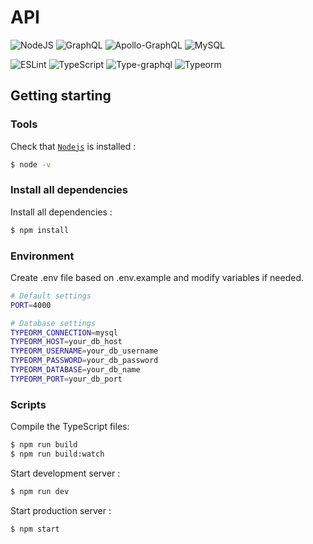 # API

![NodeJS](https://img.shields.io/badge/node.js-6DA55F?style=for-the-badge&logo=node.js&logoColor=white)
![GraphQL](https://img.shields.io/badge/-GraphQL-E10098?style=for-the-badge&logo=graphql&logoColor=white)
![Apollo-GraphQL](https://img.shields.io/badge/-ApolloGraphQL-311C87?style=for-the-badge&logo=apollo-graphql)
![MySQL](https://img.shields.io/badge/mysql-%2300f.svg?style=for-the-badge&logo=mysql&logoColor=white)

![ESLint](https://img.shields.io/badge/ESLint-4B3263?style=for-the-badge&logo=eslint&logoColor=white)
![TypeScript](https://img.shields.io/badge/typescript-%23007ACC.svg?style=for-the-badge&logo=typescript&logoColor=white)
![Type-graphql](https://img.shields.io/badge/-TypeGraphQL-%23C04392?style=for-the-badge)
![Typeorm](https://img.shields.io/badge/Typeorm-black?style=for-the-badge)

## Getting starting

### Tools

Check that [`Nodejs`](https://nodejs.org/en/download/) is installed :

```sh
$ node -v
```

### Install all dependencies

Install all dependencies :

```sh
$ npm install
```

### Environment

Create .env file based on .env.example and modify variables if needed.

```sh
# Default settings
PORT=4000

# Database settings
TYPEORM_CONNECTION=mysql
TYPEORM_HOST=your_db_host
TYPEORM_USERNAME=your_db_username
TYPEORM_PASSWORD=your_db_password
TYPEORM_DATABASE=your_db_name
TYPEORM_PORT=your_db_port
```

### Scripts

Compile the TypeScript files:

```sh
$ npm run build
$ npm run build:watch
```

Start development server :

```sh
$ npm run dev
```

Start production server :

```sh
$ npm start
```
